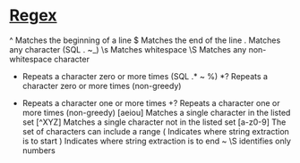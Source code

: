# [Regex](https://docs.python.org/2/howto/regex.html)


^	Matches the beginning of a line
$	Matches the end of the line
.	Matches any character (SQL . ~_)
\s	Matches whitespace
\S	Matches any non-whitespace character
*	Repeats a character zero or more times (SQL .* ~ %)
*?	Repeats a character zero or more times (non-greedy)
+	Repeats a character one or more times
+?	Repeats a character one or more times (non-greedy)
[aeiou]	Matches a single character in the listed set
[^XYZ]	Matches a single character not in the listed set
[a-z0-9]	The set of characters can include a range
(	Indicates where string extraction is to start
)	Indicates where string extraction is to end
~ \S identifies only numbers
